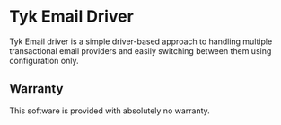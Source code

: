 # Tyk Email Driver

Tyk Email driver is a simple driver-based approach to handling multiple transactional email providers and easily switching between them using configuration only.

## Warranty

This software is provided with absolutely no warranty.
